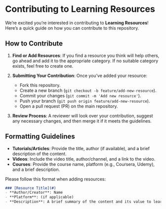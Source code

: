 # Contributing to Learning Resources

We’re excited you’re interested in contributing to **Learning Resources**! Here’s a quick guide on how you can contribute to this repository.

## How to Contribute

1. **Find or Add Resources**: If you find a resource you think will help others, go ahead and add it to the appropriate category. If no suitable category exists, feel free to create one.
   
2. **Submitting Your Contribution**: Once you’ve added your resource:
   - Fork this repository.
   - Create a new branch (`git checkout -b feature/add-new-resource`).
   - Commit your changes (`git commit -m 'Add new resource'`).
   - Push your branch (`git push origin feature/add-new-resource`).
   - Open a pull request (PR) on the main repository.

3. **Review Process**: A reviewer will look over your contribution, suggest any necessary changes, and then merge it if it meets the guidelines.

## Formatting Guidelines

- **Tutorials/Articles**: Provide the title, author (if available), and a brief description of the content.
- **Videos**: Include the video title, author/channel, and a link to the video.
- **Courses**: Provide the course name, platform (e.g., Coursera, Udemy), and a brief description.

Please follow this format when adding resources:

```markdown
### [Resource Title](#) 
- **Author/Creator**: Name
- **Platform**: (if applicable)
- **Description**: A brief summary of the content and its value to learners.
```

